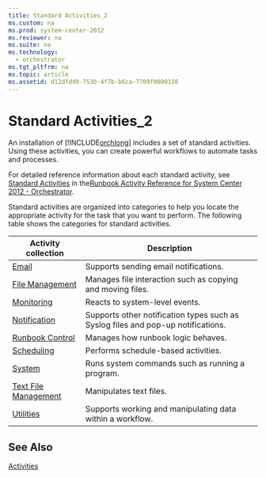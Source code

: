```yaml
---
title: Standard Activities_2
ms.custom: na
ms.prod: system-center-2012
ms.reviewer: na
ms.suite: na
ms.technology: 
  - orchestrator
ms.tgt_pltfrm: na
ms.topic: article
ms.assetid: d12dfdd9-753b-4f7b-b6ca-7709f0090126
---
```

# Standard Activities_2
An installation of [!INCLUDE[orchlong](Token/orchlong_md.md)] includes a set of standard activities. Using these activities, you can create powerful workflows to automate tasks and processes.

For detailed reference information about each standard activity, see [Standard Activities](Standard-Activities.md) in the[Runbook Activity Reference for System Center 2012 - Orchestrator](Runbook-Activity-Reference-for-System-Center-2012---Orchestrator.md).

Standard activities are organized into categories to help you locate the appropriate activity for the task that you want to perform. The following table shows the categories for standard activities.

|Activity collection|Description|
|-----------------------|---------------|
|[Email](Email.md)|Supports sending email notifications.|
|[File Management](File-Management.md)|Manages file interaction such as copying and moving files.|
|[Monitoring](Monitoring.md)|Reacts to system\-level events.|
|[Notification](Notification.md)|Supports other notification types such as Syslog files and pop\-up notifications.|
|[Runbook Control](Runbook-Control.md)|Manages how runbook logic behaves.|
|[Scheduling](Scheduling.md)|Performs schedule\-based activities.|
|[System](System.md)|Runs system commands such as running a program.|
|[Text File Management](Text-File-Management.md)|Manipulates text files.|
|[Utilities](Utilities.md)|Supports working and manipulating data within a workflow.|

## See Also
[Activities](Activities.md)


